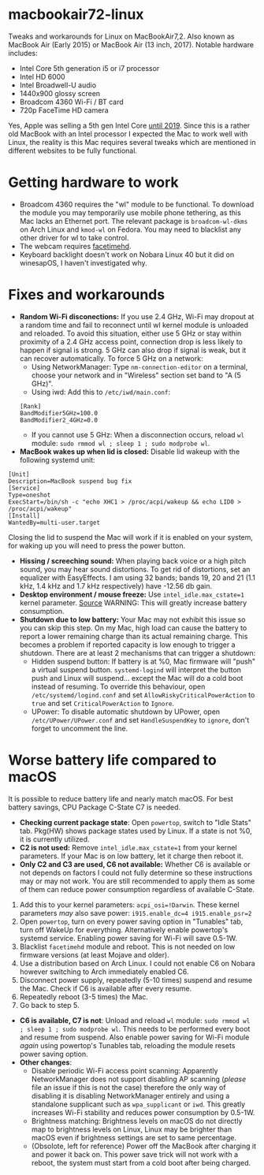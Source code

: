 # macbookair72-linux
Tweaks and workarounds for Linux on MacBookAir7,2. Also known as MacBook Air (Early 2015) or MacBook Air (13 inch, 2017). Notable hardware includes:
* Intel Core 5th generation i5 or i7 processor
* Intel HD 6000
* Intel Broadwell-U audio
* 1440x900 glossy screen
* Broadcom 4360 Wi-Fi / BT card
* 720p FaceTime HD camera

Yes, Apple was selling a 5th gen Intel Core [until 2019](https://everymac.com/systems/apple/macbook-air/specs/macbook-air-core-i5-1.8-13-2017-specs.html). Since this is a rather old MacBook with an Intel processor I expected the Mac to work well with Linux, the reality is this Mac requires several tweaks which are mentioned in different websites to be fully functional.
# Getting hardware to work
* Broadcom 4360 requires the "wl" module to be functional. To download the module you may temporarily use mobile phone tethering, as this Mac lacks an Ethernet port. The relevant package is `broadcom-wl-dkms` on Arch Linux and `kmod-wl` on Fedora. You may need to blacklist any other driver for wl to take control.
* The webcam requires [facetimehd](https://github.com/patjak/facetimehd).
* Keyboard backlight doesn't work on Nobara Linux 40 but it did on winesapOS, I haven't investigated why.
# Fixes and workarounds
* **Random Wi-Fi disconections:** If you use 2.4 GHz, Wi-Fi may dropout at a random time and fail to reconnect until wl kernel module is unloaded and reloaded. To avoid this situation, either use 5 GHz or stay within proximity of a 2.4 GHz access point, connection drop is less likely to happen if signal is strong. 5 GHz can also drop if signal is weak, but it can recover automatically. To force 5 GHz on a network:
  * Using NetworkManager: Type `nm-connection-editor` on a terminal, choose your network and in "Wireless" section set band to "A (5 GHz)".
  * Using iwd: Add this to `/etc/iwd/main.conf`:
  ```
  [Rank]
  BandModifier5GHz=100.0
  BandModifier2_4GHz=0.0
  ```
  * If you cannot use 5 GHz: When a disconnection occurs, reload `wl` module: `sudo rmmod wl ; sleep 1 ; sudo modprobe wl`.
* **MacBook wakes up when lid is closed:** Disable lid wakeup with the following systemd unit:
```
[Unit]
Description=MacBook suspend bug fix
[Service]
Type=oneshot
ExecStart=/bin/sh -c "echo XHC1 > /proc/acpi/wakeup && echo LID0 > /proc/acpi/wakeup"
[Install]
WantedBy=multi-user.target
```
Closing the lid to suspend the Mac will work if it is enabled on your system, for waking up you will need to press the power button.
* **Hissing / screeching sound:** When playing back voice or a high pitch sound, you may hear sound distortions. To get rid of distortions, set an equalizer with EasyEffects. I am using 32 bands; bands 19, 20 and 21 (1.1 kHz, 1.4 kHz and 1.7 kHz respectively) have -12.56 db gain.
* **Desktop environment / mouse freeze:** Use `intel_idle.max_cstate=1` kernel parameter. [Source](https://github.com/M4he/Linux/blob/master/Hardware/MacBookAir7%2C2.md#limiting-cstate) WARNING: This will greatly increase battery consumption.
* **Shutdown due to low battery:** Your Mac may not exhibit this issue so you can skip this step. On my Mac, high load can cause the battery to report a lower remaining charge than its actual remaining charge. This becomes a problem if reported capacity is low enough to trigger a shutdown. There are at least 2 mechanisms that can trigger a shutdown: 
  * Hidden suspend button: If battery is at %0, Mac firmware will "push" a virtual suspend button. `systemd-logind` will interpret the button push and Linux will suspend... except the Mac will do a cold boot instead of resuming. To override this behaviour, open `/etc/systemd/logind.conf` and set `AllowRiskyCriticalPowerAction` to `true` and set `CriticalPowerAction` to `Ignore`.
  * UPower: To disable automatic shutdown by UPower, open `/etc/UPower/UPower.conf` and set `HandleSuspendKey` to `ignore`, don't forget to uncomment the line.
# Worse battery life compared to macOS 
It is possible to reduce battery life and nearly match macOS. For best battery savings, CPU Package C-State C7 is needed.
* **Checking current package state**: Open `powertop`, switch to "Idle Stats" tab. Pkg(HW) shows package states used by Linux. If a state is not %0, it is currently utilized.
* **C2 is not used:** Remove `intel_idle.max_cstate=1` from your kernel parameters. If your Mac is on low battery, let it charge then reboot it.
* **Only C2 and C3 are used, C6 not available:** Whether C6 is available or not depends on factors I could not fully determine so these instructions may or may not work. You are still recommended to apply them as some of them can reduce power consumption regardless of available C-State.
1. Add this to your kernel parameters: `acpi_osi=!Darwin`. These kernel parameters *may* also save power: `i915.enable_dc=4 i915.enable_psr=2`
2. Open `powertop`, turn on every power saving option in "Tunables" tab, turn off WakeUp for everything. Alternatively enable powertop's systemd service. Enabling power saving for Wi-Fi will save 0.5-1W.
3. Blacklist `facetimehd` module and reboot. This is not needed on low firmware versions (at least Mojave and older).
4. Use a distribution based on Arch Linux. I could not enable C6 on Nobara however switching to Arch immediately enabled C6.
5. Disconnect power supply, repeatedly (5-10 times) suspend and resume the Mac. Check if C6 is available after every resume.
6. Repeatedly reboot (3-5 times) the Mac.
7. Go back to step 5.
* **C6 is available, C7 is not**: Unload and reload `wl` module: `sudo rmmod wl ; sleep 1 ; sudo modprobe wl`. This needs to be performed every boot and resume from suspend. Also enable power saving for Wi-Fi module *again* using powertop's Tunables tab, reloading the module resets power saving option.
* **Other changes**:
  * Disable periodic Wi-Fi access point scanning: Apparently NetworkManager does not support disabling AP scanning (*please* file an issue if this is not the case) therefore the only way of disabling it is disabling NetworkManager entirely and using a standalone supplicant such as `wpa_supplicant` or `iwd`. This greatly increases Wi-Fi stability and reduces power consumption by 0.5-1W.
  * Brightness matching: Brightness levels on macOS do not directly map to brightness levels on Linux, Linux may be brighter than macOS even if brightness settings are set to same percentage. 
  * (Obsolote, left for reference) Power off the MacBook after charging it and power it back on. This power save trick will not work with a reboot, the system must start from a cold boot after being charged.
